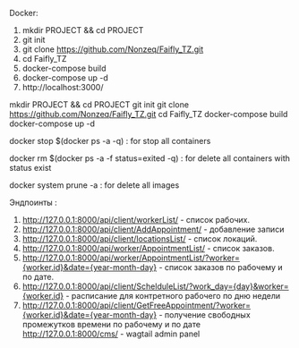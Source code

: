 Docker: 
1. mkdir PROJECT && cd PROJECT
2. git init
3. git clone https://github.com/Nonzeq/Faifly_TZ.git
4. cd Faifly_TZ
5. docker-compose build
6. docker-compose up -d
7. http://localhost:3000/

mkdir PROJECT && cd PROJECT git init git clone https://github.com/Nonzeq/Faifly_TZ.git cd Faifly_TZ docker-compose build docker-compose up -d

docker stop $(docker ps -a -q) : for stop all containers

docker rm $(docker ps -a -f status=exited -q) : for delete all containers with status exist

docker system prune -a : for delete all images

Эндпоинты :

1. http://127.0.0.1:8000/api/client/workerList/ - список рабочих.
2. http://127.0.0.1:8000/api/client/AddAppointment/ - добавление записи
3. http://127.0.0.1:8000/api/client/locationsList/ - список локаций.
4. http://127.0.0.1:8000/api/worker/AppointmentList/ - список заказов.
5. http://127.0.0.1:8000/api/worker/AppointmentList/?worker={worker.id}&date={year-month-day} - список заказов по рабочему и по дате.
6. http://127.0.0.1:8000/api/client/SchelduleList/?work_day={day}&worker={worker.id} - расписание для контретного рабочего по дню недели
7. http://127.0.0.1:8000/api/client/GetFreeAppointment/?worker={worker.id}&date={year-month-day} - получение свободных промежутков времени по рабочему и по дате
http://127.0.0.1:8000/cms/ - wagtail admin panel

